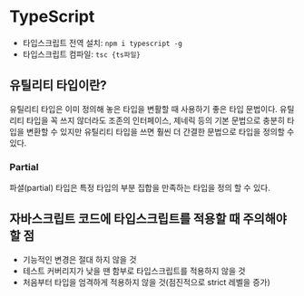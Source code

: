 # TypeScript

- 타입스크립트 전역 설치: `npm i typescript -g`
- 타입스크립트 컴파일: `tsc {ts파일}`

## 유틸리티 타입이란?
유틸리티 타입은 이미 정의해 놓은 타입을 변활할 때 사용하기 좋은 타입 문법이다. 유틸리티 타입을 꼭 쓰지 않더라도 
조존의 인터페이스, 제네릭 등의 기본 문법으로 충분히 타입을 변환할 수 있지만 유틸리티 타입을 쓰면 훨씬 더 간결한 문법으로 타입을 정의할 수 있다.

### Partial
파셜(partial) 타입은 특정 타입의 부분 집합을 만족하는 타입을 정의 할 수 있다.

## 자바스크립트 코드에 타입스크립트를 적용할 때 주의해야 할 점
- 기능적인 변경은 절대 하지 않을 것
- 테스트 커버리지가 낮을 땐 함부로 타입스크립트를 적용하지 않을 것
- 처음부터 타입을 엄격하게 적용하지 않을 것(점진적으로 strict 레벨을 증가)



